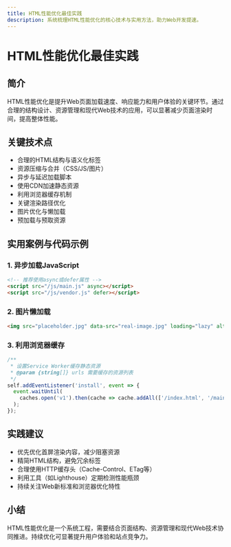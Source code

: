 ```yaml
---
title: HTML性能优化最佳实践
description: 系统梳理HTML性能优化的核心技术与实用方法，助力Web开发提速。
---
```


# HTML性能优化最佳实践

## 简介

HTML性能优化是提升Web页面加载速度、响应能力和用户体验的关键环节。通过合理的结构设计、资源管理和现代Web技术的应用，可以显著减少页面渲染时间，提高整体性能。

## 关键技术点

- 合理的HTML结构与语义化标签
- 资源压缩与合并（CSS/JS/图片）
- 异步与延迟加载脚本
- 使用CDN加速静态资源
- 利用浏览器缓存机制
- 关键渲染路径优化
- 图片优化与懒加载
- 预加载与预取资源

## 实用案例与代码示例

### 1. 异步加载JavaScript

```html
<!-- 推荐使用async或defer属性 -->
<script src="/js/main.js" async></script>
<script src="/js/vendor.js" defer></script>
```

### 2. 图片懒加载

```html
<img src="placeholder.jpg" data-src="real-image.jpg" loading="lazy" alt="示例图片">
```

### 3. 利用浏览器缓存

```js
/**
 * 设置Service Worker缓存静态资源
 * @param {string[]} urls 需要缓存的资源列表
 */
self.addEventListener('install', event => {
  event.waitUntil(
    caches.open('v1').then(cache => cache.addAll(['/index.html', '/main.css', '/main.js']))
  );
});
```

## 实践建议

- 优先优化首屏渲染内容，减少阻塞资源
- 精简HTML结构，避免冗余标签
- 合理使用HTTP缓存头（Cache-Control、ETag等）
- 利用工具（如Lighthouse）定期检测性能瓶颈
- 持续关注Web新标准和浏览器优化特性

## 小结

HTML性能优化是一个系统工程，需要结合页面结构、资源管理和现代Web技术协同推进。持续优化可显著提升用户体验和站点竞争力。 